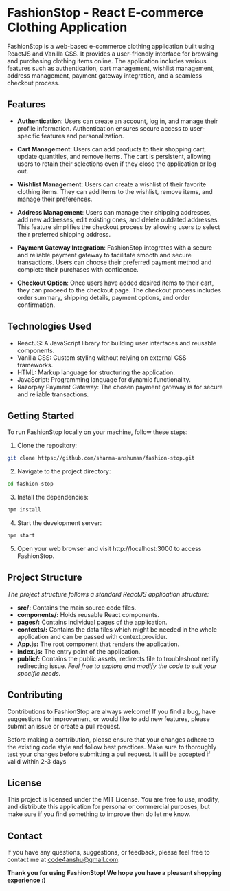 # FashionStop - React E-commerce Clothing Application

FashionStop is a web-based e-commerce clothing application built using ReactJS and Vanilla CSS. It provides a user-friendly interface for browsing and purchasing clothing items online. The application includes various features such as authentication, cart management, wishlist management, address management, payment gateway integration, and a seamless checkout process.

## Features
* **Authentication**: Users can create an account, log in, and manage their profile information. Authentication ensures secure access to user-specific features and personalization.

* **Cart Management**: Users can add products to their shopping cart, update quantities, and remove items. The cart is persistent, allowing users to retain their selections even if they close the application or log out.

* **Wishlist Management**: Users can create a wishlist of their favorite clothing items. They can add items to the wishlist, remove items, and manage their preferences.

* **Address Management**: Users can manage their shipping addresses, add new addresses, edit existing ones, and delete outdated addresses. This feature simplifies the checkout process by allowing users to select their preferred shipping address.

* **Payment Gateway Integration**: FashionStop integrates with a secure and reliable payment gateway to facilitate smooth and secure transactions. Users can choose their preferred payment method and complete their purchases with confidence.

* **Checkout Option**: Once users have added desired items to their cart, they can proceed to the checkout page. The checkout process includes order summary, shipping details, payment options, and order confirmation.

## Technologies Used
* ReactJS: A JavaScript library for building user interfaces and reusable components.
* Vanilla CSS: Custom styling without relying on external CSS frameworks.
* HTML: Markup language for structuring the application.
* JavaScript: Programming language for dynamic functionality.
* Razorpay Payment Gateway: The chosen payment gateway is for secure and reliable transactions.

## Getting Started

To run FashionStop locally on your machine, follow these steps:
1. Clone the repository:
```bash
git clone https://github.com/sharma-anshuman/fashion-stop.git
```
2. Navigate to the project directory:
```bash
cd fashion-stop
```
3. Install the dependencies:
```bash
npm install
```
4. Start the development server:
```bash
npm start
```
5. Open your web browser and visit http://localhost:3000 to access FashionStop.

## Project Structure
_The project structure follows a standard ReactJS application structure:_

* **src/:** Contains the main source code files.
* **components/:** Holds reusable React components.
* **pages/:** Contains individual pages of the application.
* **contexts/:** Contains the data files which might be needed in the whole application and can be passed with context.provider.
* **App.js:** The root component that renders the application.
* **index.js:** The entry point of the application.
* **public/:** Contains the public assets, redirects file to troubleshoot netlify redirecting issue.
_Feel free to explore and modify the code to suit your specific needs._

## Contributing
Contributions to FashionStop are always welcome! If you find a bug, have suggestions for improvement, or would like to add new features, please submit an issue or create a pull request.

Before making a contribution, please ensure that your changes adhere to the existing code style and follow best practices. Make sure to thoroughly test your changes before submitting a pull request. It will be accepted if valid within 2-3 days

## License
This project is licensed under the MIT License. You are free to use, modify, and distribute this application for personal or commercial purposes, but make sure if you find something to improve then do let me know.

## Contact
If you have any questions, suggestions, or feedback, please feel free to contact me at code4anshu@gmail.com.

**Thank you for using FashionStop! We hope you have a pleasant shopping experience :)**
